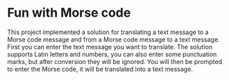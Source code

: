 # Fun with Morse code
This project implemented a solution for translating a text message to a Morse code message and from a Morse code message to a text message.
First you can enter the text message you want to translate. The solution supports Latin letters and numbers, you can also enter some punctuation marks, 
but after conversion they will be ignored. You will then be prompted to enter the Morse code, it will be translated into a text message.
